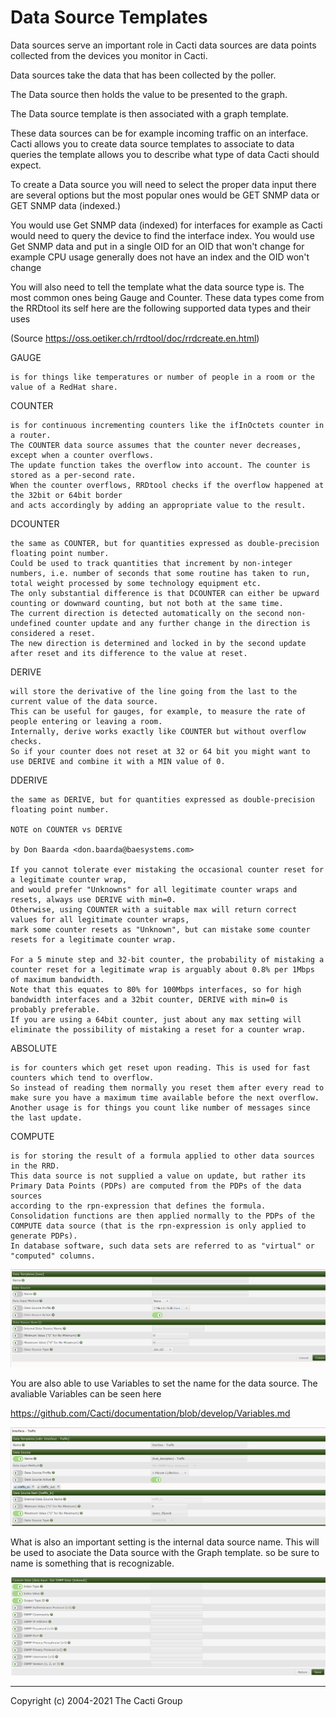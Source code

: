 # Data Source Templates

Data sources serve an important role in Cacti data sources are data points 
collected from the devices you monitor in Cacti.

Data sources take the data that has been collected by the poller.

The Data source then holds the value to be presented to the graph.

The Data source template is then associated with a graph template.

These data sources can be for example incoming traffic on an interface.
Cacti allows you to create data source templates to associate to data queries
the template allows you to describe what type of data Cacti should expect.

To create a Data source you will need to select the proper data input there are several options 
but the most popular ones would be GET SNMP data or GET SNMP data (indexed.)

You would use Get SNMP data (indexed) for interfaces for example as Cacti would need to query the device to find the interface index.
You would use Get SNMP data and put in a single OID for an OID that won't change for example CPU usage 
generally does not have an index and the OID won't change

You will also need to tell the template what the data source type is. 
The most common ones being Gauge and Counter.
These data types come from the RRDtool its self here are the following supported data types and their uses

(Source https://oss.oetiker.ch/rrdtool/doc/rrdcreate.en.html)


GAUGE

    is for things like temperatures or number of people in a room or the value of a RedHat share.

COUNTER

    is for continuous incrementing counters like the ifInOctets counter in a router. 
    The COUNTER data source assumes that the counter never decreases, except when a counter overflows.
    The update function takes the overflow into account. The counter is stored as a per-second rate. 
    When the counter overflows, RRDtool checks if the overflow happened at the 32bit or 64bit border 
    and acts accordingly by adding an appropriate value to the result.

DCOUNTER

    the same as COUNTER, but for quantities expressed as double-precision floating point number. 
    Could be used to track quantities that increment by non-integer numbers, i.e. number of seconds that some routine has taken to run,
    total weight processed by some technology equipment etc. 
    The only substantial difference is that DCOUNTER can either be upward counting or downward counting, but not both at the same time. 
    The current direction is detected automatically on the second non-undefined counter update and any further change in the direction is considered a reset. 
    The new direction is determined and locked in by the second update after reset and its difference to the value at reset.

DERIVE

    will store the derivative of the line going from the last to the current value of the data source. 
    This can be useful for gauges, for example, to measure the rate of people entering or leaving a room. 
    Internally, derive works exactly like COUNTER but without overflow checks. 
    So if your counter does not reset at 32 or 64 bit you might want to use DERIVE and combine it with a MIN value of 0.

DDERIVE

    the same as DERIVE, but for quantities expressed as double-precision floating point number.

    NOTE on COUNTER vs DERIVE

    by Don Baarda <don.baarda@baesystems.com>

    If you cannot tolerate ever mistaking the occasional counter reset for a legitimate counter wrap, 
    and would prefer "Unknowns" for all legitimate counter wraps and resets, always use DERIVE with min=0.
    Otherwise, using COUNTER with a suitable max will return correct values for all legitimate counter wraps, 
    mark some counter resets as "Unknown", but can mistake some counter resets for a legitimate counter wrap.

    For a 5 minute step and 32-bit counter, the probability of mistaking a counter reset for a legitimate wrap is arguably about 0.8% per 1Mbps of maximum bandwidth. 
    Note that this equates to 80% for 100Mbps interfaces, so for high bandwidth interfaces and a 32bit counter, DERIVE with min=0 is probably preferable.
    If you are using a 64bit counter, just about any max setting will eliminate the possibility of mistaking a reset for a counter wrap.

ABSOLUTE

    is for counters which get reset upon reading. This is used for fast counters which tend to overflow.
    So instead of reading them normally you reset them after every read to make sure you have a maximum time available before the next overflow.
    Another usage is for things you count like number of messages since the last update.
COMPUTE

    is for storing the result of a formula applied to other data sources in the RRD. 
    This data source is not supplied a value on update, but rather its Primary Data Points (PDPs) are computed from the PDPs of the data sources
    according to the rpn-expression that defines the formula. 
    Consolidation functions are then applied normally to the PDPs of the COMPUTE data source (that is the rpn-expression is only applied to generate PDPs). 
    In database software, such data sets are referred to as "virtual" or "computed" columns.




![Data-Source-Templates](images/datasource-template-create.png)

You are also able to use Variables to set the name for the data source.
The avaliable Variables can be seen here 

https://github.com/Cacti/documentation/blob/develop/Variables.md

![Data-Source-Templates](images/datasource-template.png)

What is also an important setting is the internal data source name.
This will be used to asociate the Data source with the Graph template.
so be sure to name is something that is recognizable.

![Data-Source-Templates](images/datasource-template2.png)

---
Copyright (c) 2004-2021 The Cacti Group
